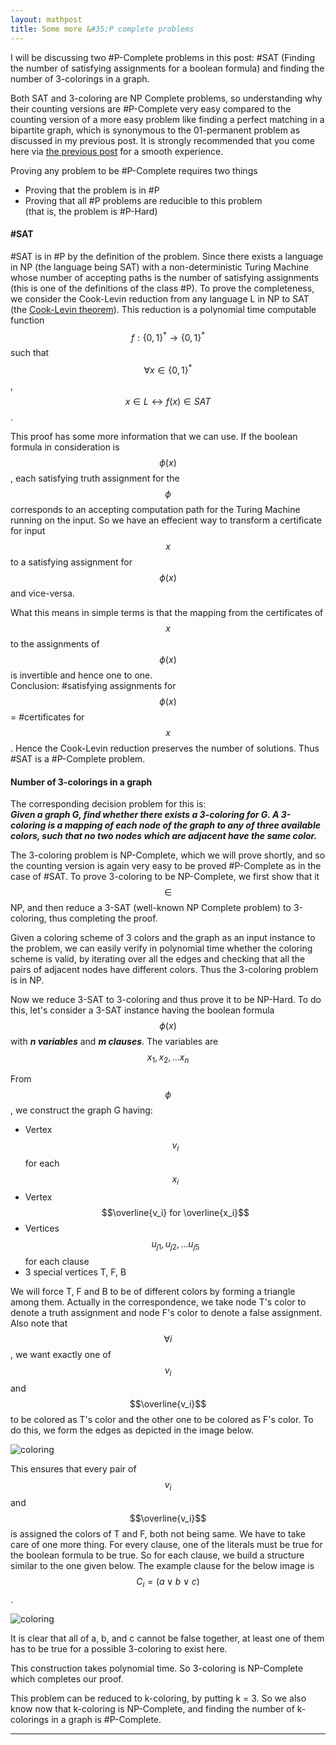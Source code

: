 ```yaml
---
layout: mathpost
title: Some more &#35;P complete problems
---
```


I will be discussing two #P-Complete problems in this post: #SAT (Finding the number of satisfying assignments for a boolean formula) and finding the number of 3-colorings in a graph.

Both SAT and 3-coloring are NP Complete problems, so understanding why their counting versions are #P-Complete very easy compared to the counting version of a more easy problem like finding a perfect matching in a bipartite graph, which is synonymous to the 01-permanent problem as discussed in my previous post. It is strongly recommended that you come here via [the previous post]({{site.baseurl}}/sharp-p-problems) for a smooth experience.

Proving any problem to be #P-Complete requires two things

- Proving that the problem is in #P
- Proving that all #P problems are reducible to this problem  
  (that is, the problem is #P-Hard)

#### &#35;SAT
#SAT is in #P by the definition of the problem. Since there exists a language in NP (the language being SAT) with a non-deterministic Turing Machine whose number of accepting paths is the number of satisfying assignments (this is one of the definitions of the class #P). To prove the completeness, we consider the Cook-Levin reduction from any language L in NP to SAT (the [Cook-Levin theorem](https://en.wikipedia.org/wiki/Cook%E2%80%93Levin_theorem)). This reduction is a polynomial time computable function $$f: \{0, 1\}^* \rightarrow \{0, 1\}^*$$ such that $$\forall x \in \{0, 1\}^*$$, $$x \in L \leftrightarrow f(x) \in SAT$$.

This proof has some more information that we can use. If the boolean formula in consideration is $$\phi(x)$$, each satisfying truth assignment for the $$\phi$$ corresponds to an accepting computation path for the Turing Machine running on the input. So we have an effecient way to transform a certificate for input $$x$$ to a satisfying assignment for $$\phi(x)$$ and vice-versa.

What this means in simple terms is that the mapping from the certificates of $$x$$ to the assignments of $$\phi(x)$$ is invertible and hence one to one.  
Conclusion: #satisfying assignments for $$\phi(x)$$ = #certificates for $$x$$. Hence the Cook-Levin reduction preserves the number of solutions. Thus #SAT is a #P-Complete problem.

#### Number of 3-colorings in a graph
The corresponding decision problem for this is:  
***Given a graph G, find whether there exists a 3-coloring for G. A 3-coloring is a mapping of each node of the graph to any of three available colors, such that no two nodes which are adjacent have the same color.***

The 3-coloring problem is NP-Complete, which we will prove shortly, and so the counting version is again very easy to be proved #P-Complete as in the case of #SAT. To prove 3-coloring to be NP-Complete, we first show that it $$\in$$ NP, and then reduce a 3-SAT (well-known NP Complete problem) to 3-coloring, thus completing the proof.

Given a coloring scheme of 3 colors and the graph as an input instance to the problem, we can easily verify in polynomial time whether the coloring scheme is valid, by iterating over all the edges and checking that all the pairs of adjacent nodes have different colors. Thus the 3-coloring problem is in NP.

Now we reduce 3-SAT to 3-coloring and thus prove it to be NP-Hard. To do this, let's consider a 3-SAT instance having the boolean formula $$\phi(x)$$ with ***n variables*** and ***m clauses***. The variables are $$x_1, x_2, ... x_n$$

From $$\phi$$, we construct the graph G having:

- Vertex $$v_i$$ for each $$x_i$$
- Vertex $$\overline{v_i} for \overline{x_i}$$
- Vertices $$u_{j1}, u_{j2}, ... u_{j5}$$ for each clause
- 3 special vertices T, F, B

We will force T, F and B to be of different colors by forming a triangle among them. Actually in the correspondence, we take node T's color to denote a truth assignment and node F's color to denote a false assignment. Also note that $$\forall i$$, we want exactly one of $$v_i$$ and $$\overline{v_i}$$ to be colored as T's color and the other one to be colored as F's color. To do this, we form the edges as depicted in the image below.

![coloring]({{site.baseurl}}/images/sharp-p-complete-problems/assignments.png)

This ensures that every pair of $$v_i$$ and $$\overline{v_i}$$ is assigned the colors of T and F, both not being same. We have to take care of one more thing. For every clause, one of the literals must be true for the boolean formula to be true. So for each clause, we build a structure similar to the one given below. The example clause for the below image is $$C_i = (a \vee b \vee c)$$.

![coloring]({{site.baseurl}}/images/sharp-p-complete-problems/clause.png)

It is clear that all of a, b, and c cannot be false together, at least one of them has to be true for a possible 3-coloring to exist here.

This construction takes polynomial time. So 3-coloring is NP-Complete which completes our proof.

This problem can be reduced to k-coloring, by putting k = 3. So we also know now that k-coloring is NP-Complete, and finding the number of k-colorings in a graph is #P-Complete.


---